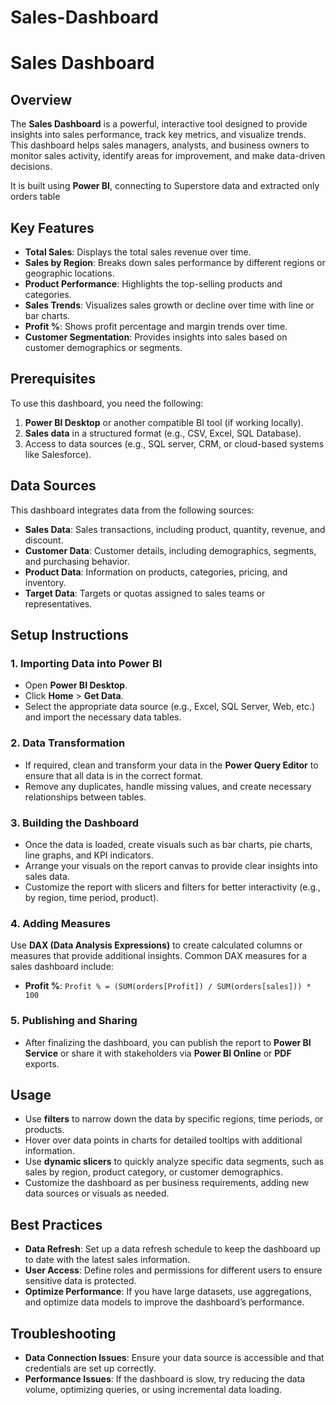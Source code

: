 # Sales-Dashboard


# Sales Dashboard

## Overview

The **Sales Dashboard** is a powerful, interactive tool designed to provide insights into sales performance, track key metrics, and visualize trends. This dashboard helps sales managers, analysts, and business owners to monitor sales activity, identify areas for improvement, and make data-driven decisions.

It is built using **Power BI**, connecting to Superstore data and extracted only orders table 

## Key Features

- **Total Sales**: Displays the total sales revenue over time.
- **Sales by Region**: Breaks down sales performance by different regions or geographic locations.
- **Product Performance**: Highlights the top-selling products and categories.
- **Sales Trends**: Visualizes sales growth or decline over time with line or bar charts.
- **Profit %**: Shows profit percentage and margin trends over time.
- **Customer Segmentation**: Provides insights into sales based on customer demographics or segments.

## Prerequisites

To use this dashboard, you need the following:

1. **Power BI Desktop** or another compatible BI tool (if working locally).
2. **Sales data** in a structured format (e.g., CSV, Excel, SQL Database).
3. Access to data sources (e.g., SQL server, CRM, or cloud-based systems like Salesforce).

## Data Sources

This dashboard integrates data from the following sources:

- **Sales Data**: Sales transactions, including product, quantity, revenue, and discount.
- **Customer Data**: Customer details, including demographics, segments, and purchasing behavior.
- **Product Data**: Information on products, categories, pricing, and inventory.
- **Target Data**: Targets or quotas assigned to sales teams or representatives.

## Setup Instructions

### 1. Importing Data into Power BI

- Open **Power BI Desktop**.
- Click **Home** > **Get Data**.
- Select the appropriate data source (e.g., Excel, SQL Server, Web, etc.) and import the necessary data tables.

### 2. Data Transformation

- If required, clean and transform your data in the **Power Query Editor** to ensure that all data is in the correct format.
- Remove any duplicates, handle missing values, and create necessary relationships between tables.

### 3. Building the Dashboard

- Once the data is loaded, create visuals such as bar charts, pie charts, line graphs, and KPI indicators.
- Arrange your visuals on the report canvas to provide clear insights into sales data.
- Customize the report with slicers and filters for better interactivity (e.g., by region, time period, product).

### 4. Adding Measures

Use **DAX (Data Analysis Expressions)** to create calculated columns or measures that provide additional insights. Common DAX measures for a sales dashboard include:

- **Profit %**: `Profit % = (SUM(orders[Profit]) / SUM(orders[sales])) * 100`

### 5. Publishing and Sharing

- After finalizing the dashboard, you can publish the report to **Power BI Service** or share it with stakeholders via **Power BI Online** or **PDF** exports.

## Usage

- Use **filters** to narrow down the data by specific regions, time periods, or products.
- Hover over data points in charts for detailed tooltips with additional information.
- Use **dynamic slicers** to quickly analyze specific data segments, such as sales by region, product category, or customer demographics.
- Customize the dashboard as per business requirements, adding new data sources or visuals as needed.

## Best Practices

- **Data Refresh**: Set up a data refresh schedule to keep the dashboard up to date with the latest sales information.
- **User Access**: Define roles and permissions for different users to ensure sensitive data is protected.
- **Optimize Performance**: If you have large datasets, use aggregations, and optimize data models to improve the dashboard’s performance.

## Troubleshooting

- **Data Connection Issues**: Ensure your data source is accessible and that credentials are set up correctly.
- **Performance Issues**: If the dashboard is slow, try reducing the data volume, optimizing queries, or using incremental data loading.




